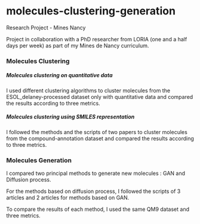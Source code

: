 # molecules-clustering-generation
Research Project - Mines Nancy

Project in collaboration with a PhD researcher from LORIA (one and a half days per week) as part of my Mines de Nancy curriculum.

### Molecules Clustering

##### Molecules clustering on quantitative data 
I used different clustering algorithms to cluster molecules from the ESOL_delaney-processed dataset only with quantitative data and compared the results according to three metrics.

##### Molecules clustering using SMILES representation
I followed the methods and the scripts of two papers to cluster molecules from the compound-annotation dataset and compared the results according to three metrics.


### Molecules Generation

I compared two principal methods to generate new molecules : GAN and Diffusion process.

For the methods based on diffusion process, I followed the scripts of 3 articles and 2 articles for methods based on GAN.

To compare the results of each method, I used the same QM9 dataset and three metrics.
